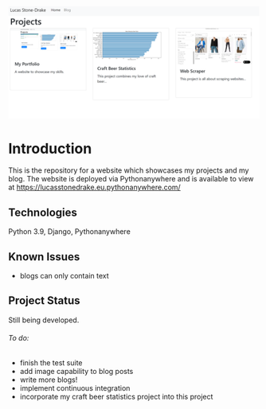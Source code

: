 ![](projects/static/img/projects2.png)
# Introduction

This is the repository for a website which showcases my projects and my blog. The website is deployed via Pythonanywhere and is available to view at https://lucasstonedrake.eu.pythonanywhere.com/  

## Technologies

Python 3.9, Django, Pythonanywhere

## Known Issues

- blogs can only contain text

## Project Status

Still being developed. 

###### To do:
- finish the test suite
- add image capability to blog posts
- write more blogs!
- implement continuous integration
- incorporate my craft beer statistics project into this project







